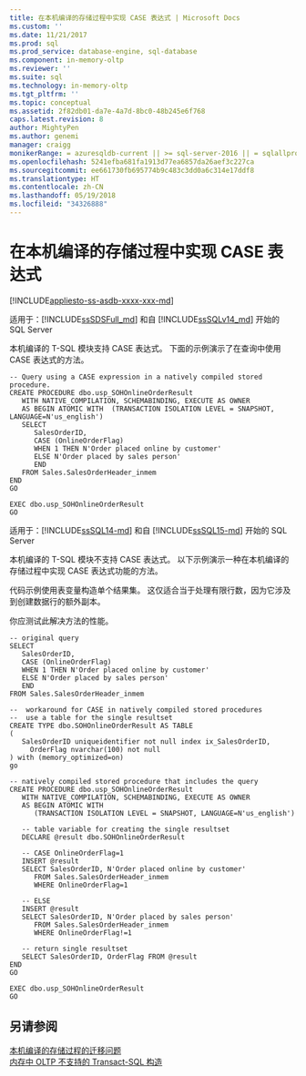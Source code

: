 ```yaml
---
title: 在本机编译的存储过程中实现 CASE 表达式 | Microsoft Docs
ms.custom: ''
ms.date: 11/21/2017
ms.prod: sql
ms.prod_service: database-engine, sql-database
ms.component: in-memory-oltp
ms.reviewer: ''
ms.suite: sql
ms.technology: in-memory-oltp
ms.tgt_pltfrm: ''
ms.topic: conceptual
ms.assetid: 2f82db01-da7e-4a7d-8bc0-48b245e6f768
caps.latest.revision: 8
author: MightyPen
ms.author: genemi
manager: craigg
monikerRange: = azuresqldb-current || >= sql-server-2016 || = sqlallproducts-allversions
ms.openlocfilehash: 5241efba681fa1913d77ea6857da26aef3c227ca
ms.sourcegitcommit: ee661730fb695774b9c483c3dd0a6c314e17ddf8
ms.translationtype: HT
ms.contentlocale: zh-CN
ms.lasthandoff: 05/19/2018
ms.locfileid: "34326888"
---
```

# <a name="implementing-a-case-expression-in-a-natively-compiled-stored-procedure"></a>在本机编译的存储过程中实现 CASE 表达式
[!INCLUDE[appliesto-ss-asdb-xxxx-xxx-md](../../includes/appliesto-ss-asdb-xxxx-xxx-md.md)]

适用于：[!INCLUDE[ssSDSFull_md](../../includes/ssSDSFull_md.md)] 和自 [!INCLUDE[ssSQLv14_md](../../includes/sssqlv14-md.md)] 开始的 SQL Server

本机编译的 T-SQL 模块支持 CASE 表达式。 下面的示例演示了在查询中使用 CASE 表达式的方法。 

``` 
-- Query using a CASE expression in a natively compiled stored procedure.
CREATE PROCEDURE dbo.usp_SOHOnlineOrderResult  
   WITH NATIVE_COMPILATION, SCHEMABINDING, EXECUTE AS OWNER  
   AS BEGIN ATOMIC WITH  (TRANSACTION ISOLATION LEVEL = SNAPSHOT, LANGUAGE=N'us_english')  
   SELECT   
      SalesOrderID,   
      CASE (OnlineOrderFlag)   
      WHEN 1 THEN N'Order placed online by customer'  
      ELSE N'Order placed by sales person'  
      END  
   FROM Sales.SalesOrderHeader_inmem
END  
GO  
  
EXEC dbo.usp_SOHOnlineOrderResult  
GO  
``` 

适用于：[!INCLUDE[ssSQL14-md](../../includes/ssSQL14-md.md)] 和自 [!INCLUDE[ssSQL15-md](../../includes/ssSQL15-md.md)] 开始的 SQL Server

  本机编译的 T-SQL 模块不支持 CASE 表达式。 以下示例演示一种在本机编译的存储过程中实现 CASE 表达式功能的方法。  
  
 代码示例使用表变量构造单个结果集。 这仅适合当于处理有限行数，因为它涉及到创建数据行的额外副本。  
  
 你应测试此解决方法的性能。  
  
```  
-- original query  
SELECT   
   SalesOrderID,   
   CASE (OnlineOrderFlag)   
   WHEN 1 THEN N'Order placed online by customer'  
   ELSE N'Order placed by sales person'  
   END  
FROM Sales.SalesOrderHeader_inmem  
  
--  workaround for CASE in natively compiled stored procedures  
--  use a table for the single resultset  
CREATE TYPE dbo.SOHOnlineOrderResult AS TABLE  
(  
   SalesOrderID uniqueidentifier not null index ix_SalesOrderID,  
     OrderFlag nvarchar(100) not null  
) with (memory_optimized=on)  
go  
  
-- natively compiled stored procedure that includes the query  
CREATE PROCEDURE dbo.usp_SOHOnlineOrderResult  
   WITH NATIVE_COMPILATION, SCHEMABINDING, EXECUTE AS OWNER  
   AS BEGIN ATOMIC WITH  
      (TRANSACTION ISOLATION LEVEL = SNAPSHOT, LANGUAGE=N'us_english')  
  
   -- table variable for creating the single resultset  
   DECLARE @result dbo.SOHOnlineOrderResult  
  
   -- CASE OnlineOrderFlag=1  
   INSERT @result   
   SELECT SalesOrderID, N'Order placed online by customer'  
      FROM Sales.SalesOrderHeader_inmem  
      WHERE OnlineOrderFlag=1  
  
   -- ELSE  
   INSERT @result   
   SELECT SalesOrderID, N'Order placed by sales person'  
      FROM Sales.SalesOrderHeader_inmem  
      WHERE OnlineOrderFlag!=1  
  
   -- return single resultset  
   SELECT SalesOrderID, OrderFlag FROM @result  
END  
GO  
  
EXEC dbo.usp_SOHOnlineOrderResult  
GO  
```  
  
## <a name="see-also"></a>另请参阅  
 [本机编译的存储过程的迁移问题](../../relational-databases/in-memory-oltp/migration-issues-for-natively-compiled-stored-procedures.md)   
 [内存中 OLTP 不支持的 Transact-SQL 构造](../../relational-databases/in-memory-oltp/transact-sql-constructs-not-supported-by-in-memory-oltp.md)  
  
  
